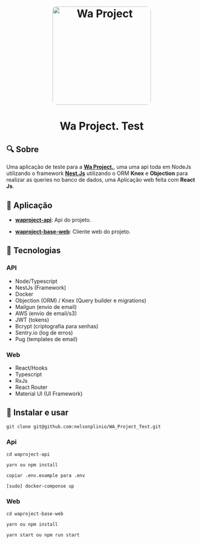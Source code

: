 
<h1 align="center">
    <img alt="Wa Project" src="https://www.waproject.com.br/public/image/logo_waProject-dark.svg" width="260px" style="border-radius: 10px"/>
</h1>

<h1 align="center">
  Wa Project. Test
</h1>


## 🔍 Sobre

Uma aplicação de teste para a <strong><a href='https://www.waproject.com.br/'>Wa Project.</a></strong>, uma uma api toda em NodeJs utilizando o framework <strong><a href='https://nestjs.com/'>Nest.Js</a></strong> utilizando o ORM <strong><a>Knex</a></strong> e <strong><a>Objection</a></strong> para realizar as queries no banco de dados, uma Aplicação web feita com <strong><a>React Js</a></strong>.


## 🔗 Aplicação

  - <strong><a href='https://github.com/nelsonplinio/WA_Project_Test/tree/master/waproject-api'>waproject-api</a></strong>: Api do projeto.
  
  - <strong><a href='https://github.com/nelsonplinio/WA_Project_Test/tree/master/waproject-base-web'>waproject-base-web</a></strong>: Cliente web do projeto.

  ## 🔧 Tecnologias

  ### API
  * Node/Typescript
  * NestJs (Framework)
  * Docker
  * Objection (ORM) / Knex (Query builder e migrations)
  * Mailgun (envio de email)
  * AWS (envio de email/s3)
  * JWT (tokens)
  * Bcrypt (criptografia para senhas)
  * Sentry.io (log de erros)
  * Pug (templates de email)

  ### Web
  * React/Hooks
  * Typescript
  * RxJs
  * React Router
  * Material UI (UI Framework)

## 🚀 Instalar e usar

    git clone git@github.com:nelsonplinio/WA_Project_Test.git


### Api
    cd waproject-api
    
    yarn ou npm install
    
    copiar .env.example para .env

    [sudo] docker-componse up

### Web
    cd waproject-base-web

    yarn ou npm install

    yarn start ou npm run start

